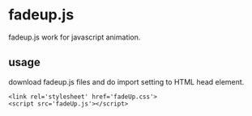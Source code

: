 # fadeup.js
fadeup.js work for javascript animation. 

## usage
download fadeup.js files and do import setting to HTML head element.
```
<link rel='stylesheet' href='fadeUp.css'>
<script src='fadeUp.js'></script>
```
